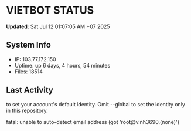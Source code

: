 # VIETBOT STATUS
**Updated**: Sat Jul 12 01:07:05 AM +07 2025

## System Info
- IP: 103.77.172.150
- Uptime: up 6 days, 4 hours, 54 minutes
- Files: 18514

## Last Activity

to set your account's default identity.
Omit --global to set the identity only in this repository.

fatal: unable to auto-detect email address (got 'root@vinh3690.(none)')
